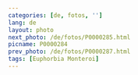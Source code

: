 ```yaml
---
categories: [de, fotos, '']
lang: de
layout: photo
next_photo: /de/fotos/P0000285.html
picname: P0000284
prev_photo: /de/fotos/P0000287.html
tags: [Euphorbia Monteroi]
---
```

